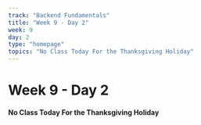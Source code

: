 ```yaml
---
track: "Backend Fundamentals"
title: "Week 9 - Day 2"
week: 9
day: 2
type: "homepage"
topics: "No Class Today For the Thanksgiving Holiday"
---
```


# Week 9 - Day 2

#### No Class Today For the Thanksgiving Holiday
